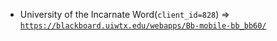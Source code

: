  - University of the Incarnate Word(`client_id=828`) => [`https://blackboard.uiwtx.edu/webapps/Bb-mobile-bb_bb60/`](https://blackboard.uiwtx.edu/webapps/Bb-mobile-bb_bb60/)
